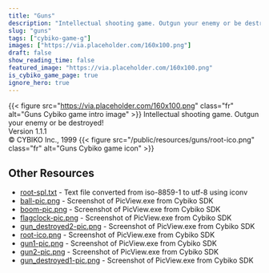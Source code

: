 ```yaml
---
title: "Guns"
description: "Intellectual shooting game. Outgun your enemy or be destroyed! Version 1.1.1 © CYBIKO Inc., 1999 "
slug: "guns"
tags: ["cybiko-game-g"]
images: ["https://via.placeholder.com/160x100.png"]
draft: false
show_reading_time: false
featured_image: "https://via.placeholder.com/160x100.png"
is_cybiko_game_page: true
ignore_hero: true
---
```

{{< figure src="https://via.placeholder.com/160x100.png" class="fr" alt="Guns Cybiko game intro image" >}}
Intellectual shooting game. Outgun your enemy or be destroyed! \
Version 1.1.1 \
© CYBIKO Inc., 1999 {{< figure src="/public/resources/guns/root-ico.png" class="fr" alt="Guns Cybiko game icon" >}}

## Other Resources
* [root-spl.txt](/public/resources/guns/root-spl.txt) - Text file converted from iso-8859-1 to utf-8 using iconv
* [ball-pic.png](/public/resources/guns/ball-pic.png) - Screenshot of PicView.exe from Cybiko SDK
* [boom-pic.png](/public/resources/guns/boom-pic.png) - Screenshot of PicView.exe from Cybiko SDK
* [flagclock-pic.png](/public/resources/guns/flagclock-pic.png) - Screenshot of PicView.exe from Cybiko SDK
* [gun_destroyed2-pic.png](/public/resources/guns/gun_destroyed2-pic.png) - Screenshot of PicView.exe from Cybiko SDK
* [root-ico.png](/public/resources/guns/root-ico.png) - Screenshot of PicView.exe from Cybiko SDK
* [gun1-pic.png](/public/resources/guns/gun1-pic.png) - Screenshot of PicView.exe from Cybiko SDK
* [gun2-pic.png](/public/resources/guns/gun2-pic.png) - Screenshot of PicView.exe from Cybiko SDK
* [gun_destroyed1-pic.png](/public/resources/guns/gun_destroyed1-pic.png) - Screenshot of PicView.exe from Cybiko SDK
